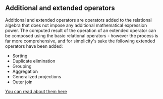 ## Additional and extended operators

Additional and extended operators are operators added to the relational algebra that does not impose any additional mathematical expression power. The computed result of the operation of an extended operator can be composed using the basic relational operators - however the process is far more comprehensive, and for simplicity's sake the following extended operators have been added:

- Sorting
- Duplicate elimination
- Grouping
- Aggregation
- Generalized projections
- Outer join

[You can read about them here](http://www.engineering-bachelors-degree.com/database-software/uncategorized/extended-relational-algebra-operations/)